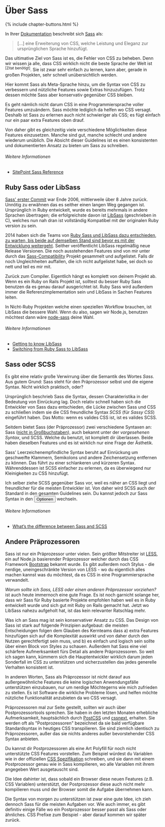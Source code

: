 
# Über Sass

{% include chapter-buttons.html %}

In Ihrer [Dokumentation](http://sass-lang.com/documentation/file.SASS_REFERENCE.html) beschreibt sich [Sass](http://sass-lang.com) als:

> […] eine Erweiterung von CSS, welche Leistung und Eleganz zur ursprünglichen Sprache hinzufügt.

Das ultimative Ziel von Sass ist es, die Fehler von CSS zu beheben. Denn wir wissen ja alle, dass CSS wirklich nicht die beste Sprache der Welt ist <sup>[Zitat benötigt]</sup>. Sie ist zwar sehr einfach zu lernen, kann aber, gerade in großen Projekten, sehr schnell unübersichtlich werden.

Hier kommt Sass als Meta-Sprache hinzu, um die Syntax von CSS zu verbessern und nützliche Features sowie Extras hinzuzufügen. Trotz dessen möchte Sass aber konservativ gegenüber CSS bleiben.

Es geht nämlich nicht darum CSS in eine Programmiersprache voller Features umzuändern. Sass möchte lediglich da helfen wo CSS versagt. Deshalb ist Sass zu erlernen auch nicht schwieriger als CSS; es fügt einfach nur ein paar extra Features oben drauf.

Von daher gibt es gleichzeitig viele verschiedene Möglichkeiten diese Features einzusetzen. Manche sind gut, manche schlecht und andere wiederum unüblich. Die Absicht dieser Guidelines ist es einen konsistenten und dokumentierten Ansatz zu bieten um Sass zu schreiben.

###### Weitere Informationen

* [SitePoint Sass Reference](http://sitepoint.com/sass-reference/)

## Ruby Sass oder LibSass

[Sass' erster Commit](https://github.com/hcatlin/sass/commit/fa5048ba405619273e474a50400c7243fbff54fe) war Ende 2006, mittlerweile über 8 Jahre zurück. Unnötig zu erwähnen das es seither einen langen Weg gegangen ist. Ursprünglich in Ruby entwickelt, wurde es bereits mehrmals in andere Sprachen übertragen; die erfolgreichste davon ist [LibSass](https://github.com/sass/libsass) (geschrieben in C), welches nun nah dran ist vollständig Kompatibel mit der originalen Ruby version zu sein.

2014 haben sich die Teams von [Ruby Sass und LibSass dazu entschieden, zu warten, bis beide auf demselben Stand sind bevor es mit der Entwicklung weitergeht](https://github.com/sass/libsass/wiki/The-LibSass-Compatibility-Plan). Seither veröffentlicht LibSass regelmäßig neue Release Versionen. Die noch ausstehenden Features sind von mir unter durch das [Sass-Compatibility](http://sass-compatibility.github.io) Projekt gesammelt und aufgelistet. Falls dir noch Ungleichheiten auffallen, die ich nicht aufgelistet habe, sei doch so nett und teil es mir mit.

Zurück zum Compiler. Eigentlich hängt es komplett von deinem Projekt ab. Wenn es ein Ruby on Rails Projekt ist, solltest du besser Ruby Sass benutzen da es genau darauf ausgerichtet ist. Ruby Sass wird außerdem immer die Referenzimplementation sein und LibSass in Sachen Features leiten.

In Nicht-Ruby Projekten welche einen speziellen Workflow brauchen, ist LibSass die bessere Wahl. Wenn du also, sagen wir Node.js, benutzen möchtest dann wäre [node-sass](https://github.com/sass/node-sass) deine Wahl.

###### Weitere Informationen

* [Getting to know LibSass](http://webdesign.tutsplus.com/articles/getting-to-know-libsass--cms-23114)
* [Switching from Ruby Sass to LibSass](http://www.sitepoint.com/switching-ruby-sass-libsass/)

## Sass oder SCSS

Es gibt eine relativ große Verwirrung über die Semantik des Wortes *Sass*. Aus gutem Grund: Sass steht für den Präprozessor selbst und die eigene Syntax. Nicht wirklich praktisch, oder?

Ursprünglich beschrieb Sass die Syntax, dessen Charakteristika in der Bedeutung von Einrückung lag. Doch relativ schnell haben sich die Entwickler von Sass dazu entschieden, die Lücke zwischen Sass und CSS zu schließen indem sie die CSS freundliche Syntax *SCSS* (für *Sassy CSS*) eingeführt haben. Das Motto: wenn es valides CSS ist, ist es valides SCSS.

Seitdem bietet Sass (der Präprozessor) zwei verschiedene Syntaxen an: Sass ([nicht in Großbuchstaben](http://sassnotsass.com)), auch bekannt unter der *vorgesehenen Syntax*, und SCSS. Welche du benutzt, ist komplett dir überlassen. Beide haben dieselben Features und es ist wirklich nur eine Frage der Ästhetik.

Sass' Leerzeichenempfindliche Syntax beruht auf Einrückung um geschweifte Klammern, Semikolons und andere Zeichensetzung entfernen zu können. Das führt zu einer schlankeren und kürzeren Syntax. Währenddessen ist SCSS einfacher zu erlernen, da es überwiegend nur Kleinigkeiten zu CSS hinzufügt.

<p>Ich selber ziehe SCSS gegenüber Sass vor, weil es näher an CSS liegt und freundlicher für die meisten Entwickler ist. Von daher wird SCSS auch der Standard in den gesamten Guidelines sein. Du kannst jedoch zur Sass Syntax in den <button type="button" data-modal-show="options-panel" class="link-like">Optionen</button> wechseln.</p>

###### Weitere Informationen

* [What’s the difference between Sass and SCSS](http://www.sitepoint.com/whats-difference-sass-scss/)

## Andere Präprozessoren

Sass ist nur ein Präprozessor unter vielen. Sein größter Mitstreiter ist [LESS](http://lesscss.org/), ein auf Node.js basierender Präprozessor welcher durch das CSS Framework [Bootstrap](http://getbootstrap.com/) bekannt wurde. Es gibt außerdem noch Stylus - die nerdige, uneingeschränkte Version von LESS - wo du eigentlich alles machen kannst was du möchtest, da es CSS in eine Programmiersprache verwandelt.

*Warum sollte ich Sass, LESS oder einen anderen Präprozessor vorziehen?* ist auch heute immernoch eine gute Frage. Es ist noch garnicht solange her, dass wir Sass für Ruby basierte Projekte empfohlen haben weil es in Ruby entwickelt wurde und sich gut mit Ruby on Rails gemacht hat. Jetzt wo LibSass nahezu aufgeholt hat, ist das kein relevanter Ratschlag mehr.

Was ich an Sass mag ist sein konservativer Ansatz zu CSS. Das Design von Sass ist stark auf folgende Prinzipien aufgebaut: die meisten Entscheidungen folgen dem Glauben des Kernteams dass a) extra Features hinzufügen sich auf die Komplexität auswirkt und von daher durch den Nutzen gerechtfertigt sein muss, und b) es einfach und logisch sein sollte über einen Block von Styles zu schauen. Außerdem hat Sass eine viel schärfere Aufmerksamkeit fürs Detail als andere Präprozessoren. So weit ich sagen kann, kümmern sich die Hauptentwickler wirklich darum jeden Sonderfall im CSS zu unterstützen und sicherzustellen das jedes generelle Verhalten konsistent ist.

In anderen Worten, Sass als Präprozessor ist nicht darauf aus außergewöhnliche Features die keine logischen Anwendungsfälle unterstützen einzubauen, nur um nerdige Möchtegerns wie mich zufrieden zu stellen. Es ist Software die wirkliche Probleme lösen, und helfen möchte nützliche Funktionalität anzubieten da wo CSS versagt.

Präprozessoren mal zur Seite gestellt, sollten wir auch über Postprozessortools sprechen. Sie haben in den letzten Monaten erhebliche Aufmerksamkeit, hauptsächlich durch [PostCSS](https://github.com/postcss/postcss) und [cssnext](https://cssnext.github.io/), erhalten. Sie werden oft als "Postprozessoren" bezeichnet da sie bald verfügbare Standardsyntax in heutiges CSS transpilieren. Sie sind ziemlich identisch zu Präprozessoren, außer das sie nichts anderes außer bevorstehender CSS Syntax anbieten.

Du kannst dir Postprozessoren als eine Art Polyfill für noch nicht unterstützte CSS Features vorstellen. Zum Beispiel würdest du Variablen wie in der offiziellen [CSS Spezifikation](http://dev.w3.org/csswg/css-variables/) schreiben, und sie dann mit einem Postprozessor genau wie in Sass kompilieren, wo alle Variablen mit ihrem angegeben Wert ausgetauscht sind.

Die Idee dahinter ist, dass sobald ein Browser diese neuen Features (z.B. CSS Variablen) unterstützt, der Postprozessor diese auch nicht mehr kompilieren muss und der Browser somit die Aufgabe übernehmen kann.

Die Syntax von morgen zu unterstützen ist zwar eine gute Idee, ich zieh dennoch Sass für die meisten Aufgaben vor. Wie auch immer, es gibt definitiv einige Fälle wo ein Postprozessor besser passt als Sass oder ähnliches. CSS Prefixe zum Beispiel - aber darauf kommen wir später zurück.
